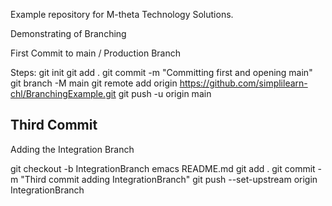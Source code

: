Example repository for M-theta Technology Solutions.

Demonstrating of Branching

First Commit to main / Production Branch

Steps:
git init
git add .
git commit -m "Committing first and opening main"
git branch -M main
git remote add origin https://github.com/simplilearn-chl/BranchingExample.git
git push -u origin main

## Third Commit
Adding the Integration Branch

git checkout -b IntegrationBranch
emacs README.md
git add . 
git commit -m "Third commit adding IntegrationBranch"
git push --set-upstream origin IntegrationBranch